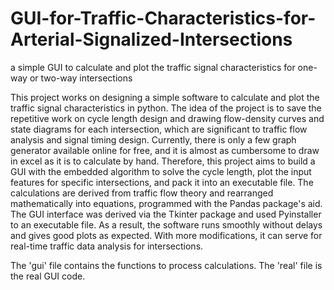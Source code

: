 # GUI-for-Traffic-Characteristics-for-Arterial-Signalized-Intersections
a simple GUI to calculate and plot the traffic signal characteristics for one-way or two-way intersections


This project works on designing a simple software to calculate and plot the traffic signal characteristics in python. The idea of the project is to save the repetitive work on cycle length design and drawing flow-density curves and state diagrams for each intersection, which are significant to traffic flow analysis and signal timing design. Currently, there is only a few graph generator available online for free, and it is almost as cumbersome to draw in excel as it is to calculate by hand. Therefore, this project aims to build a GUI with the embedded algorithm to solve the cycle length, plot the input features for specific intersections, and pack it into an executable file. The calculations are derived from traffic flow theory and rearranged mathematically into equations, programmed with the Pandas package's aid. The GUI interface was derived via the Tkinter package and used Pyinstaller to an executable file. As a result, the software runs smoothly without delays and gives good plots as expected. With more modifications, it can serve for real-time traffic data analysis for intersections.

The 'gui' file contains the functions to process calculations. The 'real' file is the real GUI code.
